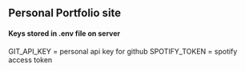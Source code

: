 ## Personal Portfolio site

#### Keys stored in .env file on server

GIT_API_KEY = personal api key for github
SPOTIFY_TOKEN = spotify access token